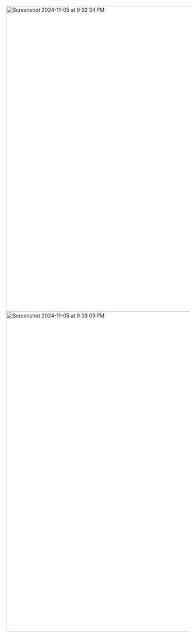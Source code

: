 <img width="835" alt="Screenshot 2024-11-05 at 9 02 34 PM" src="https://github.com/user-attachments/assets/17bfcdad-81ee-4d00-8856-11f44daf5f4b">
<img width="874" alt="Screenshot 2024-11-05 at 9 03 09 PM" src="https://github.com/user-attachments/assets/0b07e8dd-e324-4068-b653-d93e5280af4a">
